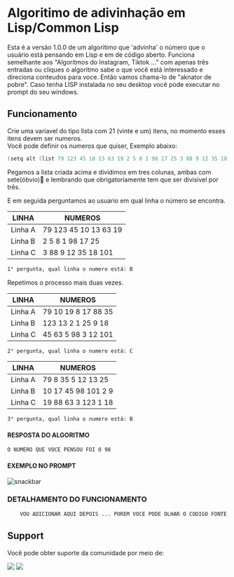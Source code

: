 # Algoritimo de adivinhação em Lisp/Common Lisp
Esta é a versão 1.0.0 de um algoritimo que 'advinha' o número que o usuário está pensando em Lisp e em de código aberto.
Funciona semelhante aos "Algoritmos do Instagram, Tiktok ..." com apenas três entradas ou cliques o algoritmo sabe o que você está interessado e direciona conteudos para voce.
Então vamos chama-lo de "aknator de pobre". Caso tenha LISP instalada no seu desktop você pode executar no prompt do seu windows.

## Funcionamento
Crie uma variavel do tipo lista com 21 (vinte e um) itens, no momento esses itens devem ser numeros.
<br />Você pode definir os numeros que quiser, Exemplo abaixo:

```go
(setq alt (list 79 123 45 10 13 63 19 2 5 8 1 98 17 25 3 88 9 12 35 18 101))
```
Pegamos a lista criada acima e dividimos em tres colunas, ambas com sete(óbvio)🤯 e lembrando que obrigatoriamente tem que ser divisível por três.
<p>E em seguida perguntamos ao usuario em qual linha o número se encontra.

LINHA   | NUMEROS
--------- | ------
Linha A | 79 123 45 10 13 63 19
Linha B | 2 5 8 1 98 17 25
Linha C | 3 88 9 12 35 18 101
```sh
1° pergunta, qual linha o numero está: B
```
Repetimos o processo mais duas vezes.

LINHA   | NUMEROS
--------- | ------
Linha A | 79 10 19 8 17 88 35
Linha B | 123 13 2 1 25 9 18
Linha C | 45 63 5 98 3 12 101
```sh
2° pergunta, qual linha o numero está: C
```

LINHA   | NUMEROS
--------- | ------
Linha A | 79 8 35 5 12 13 25
Linha B | 10 17 45 98 101 2 9
Linha C | 19 88 63 3 123 1 18
```sh
3° pergunta, qual linha o numero está: B
```

#### RESPOSTA DO ALGORITMO

```sh
O NUMERO QUE VOCE PENSOU FOI O 98
```

#### EXEMPLO NO PROMPT
![snackbar](https://github.com/juniornsantos/three_entries/blob/main/Capturar.PNG)

### DETALHAMENTO DO FUNCIONAMENTO
```sh
    VOU ADICIONAR AQUI DEPOIS ... POREM VOCE PODE OLHAR O CODIGO FONTE.
```

## Support
Você pode obter suporte da comunidade por meio de:

<a href = "https://api.whatsapp.com/send?phone=5588998686890"><img src="https://img.shields.io/badge/WhatsApp-25D366?style=for-the-badge&logo=whatsapp&logoColor=white" target="_blank"></a>
<a href = "https://t.me/JuniorNogueira"><img src="https://img.shields.io/badge/Telegram-2CA5E0?style=for-the-badge&logo=telegram&logoColor=white" target="_blank"></a>